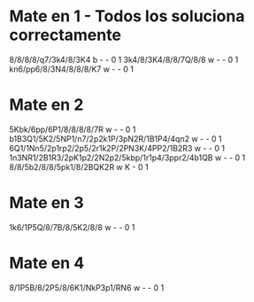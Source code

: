 # Mate en 1 - Todos los soluciona correctamente
8/8/8/8/q7/3k4/8/3K4 b - - 0 1
3k4/8/3K4/8/8/7Q/8/8 w - - 0 1
kn6/pp6/8/3N4/8/8/8/K7 w - - 0 1

# Mate en 2

5Kbk/6pp/6P1/8/8/8/8/7R w - - 0 1
b1B3Q1/5K2/5NP1/n7/2p2k1P/3pN2R/1B1P4/4qn2 w - - 0 1
6Q1/1Nn5/2p1rp2/2p5/2r1k2P/2PN3K/4PP2/1B2R3 w - - 0 1
1n3NR1/2B1R3/2pK1p2/2N2p2/5kbp/1r1p4/3ppr2/4b1QB w - - 0 1
8/8/5b2/8/8/5pk1/8/2BQK2R w K - 0 1

# Mate en 3

1k6/1P5Q/8/7B/8/5K2/8/8 w - - 0 1

# Mate en 4

8/1P5B/8/2P5/8/6K1/NkP3p1/RN6 w - - 0 1
